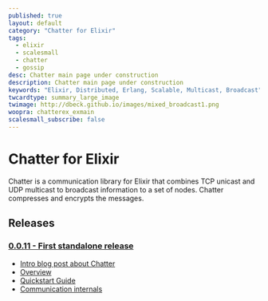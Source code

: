 ```yaml
---
published: true
layout: default
category: "Chatter for Elixir"
tags:
  - elixir
  - scalesmall
  - chatter
  - gossip
desc: Chatter main page under construction
description: Chatter main page under construction
keywords: "Elixir, Distributed, Erlang, Scalable, Multicast, Broadcast"
twcardtype: summary_large_image
twimage: http://dbeck.github.io/images/mixed_broadcast1.png
woopra: chatterex_exmain
scalesmall_subscribe: false
---
```


# Chatter for Elixir

Chatter is a communication library for Elixir that combines TCP unicast and UDP multicast to broadcast information to a set of nodes. Chatter compresses and encrypts the messages.

## Releases

### [0.0.11 - First standalone release](/chatter_ex/0.0.11/)

- [Intro blog post about Chatter](/Chatter-extracted-from-ScaleSmall/)
- [Overview](/chatter_ex/0.0.11/)
- [Quickstart Guide](/chatter_ex/0.0.11/quickstart.html)
- [Communication internals](/chatter_ex/0.0.11/communication.html)
